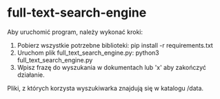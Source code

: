 # full-text-search-engine

Aby uruchomić program, należy wykonać kroki:
1. Pobierz wszystkie potrzebne biblioteki:
	pip install -r requirements.txt
2. Uruchom plik full_text_search_engine.py:
	python3 full_text_search_engine.py
3. Wpisz frazę do wyszukania w dokumentach lub 'x' aby zakończyć działanie.
	
Pliki, z których korzysta wyszukiwarka znajdują się w katalogu /data.